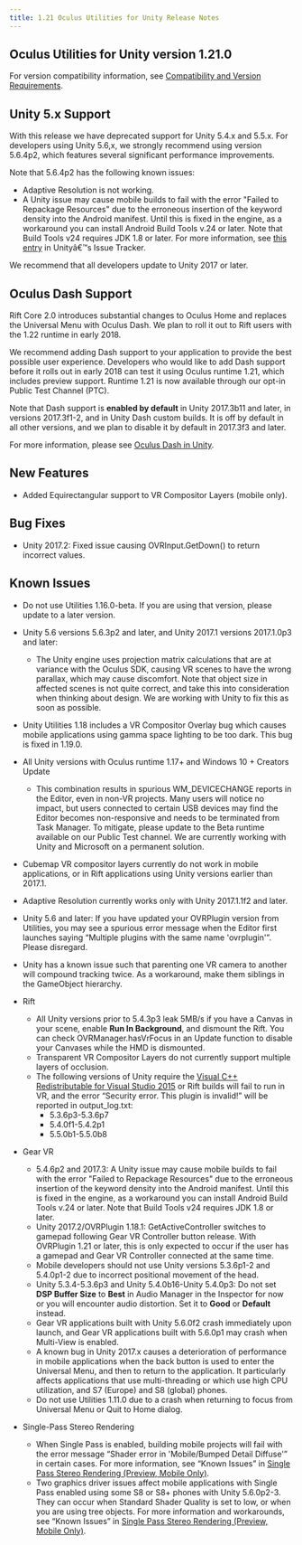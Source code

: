 ```yaml
---
title: 1.21 Oculus Utilities for Unity Release Notes
---
```




## Oculus Utilities for Unity version 1.21.0

For version compatibility information, see [Compatibility and Version Requirements](/documentation/unity/latest/concepts/unity-req/).

## Unity 5.x Support

With this release we have deprecated support for Unity 5.4.x and 5.5.x. For developers using Unity 5.6,x, we strongly recommend using version 5.6.4p2, which features several significant performance improvements.

Note that 5.6.4p2 has the following known issues:

* Adaptive Resolution is not working.
* A Unity issue may cause mobile builds to fail with the error "Failed to Repackage Resources" due to the erroneous insertion of the keyword density into the Android manifest. Until this is fixed in the engine, as a workaround you can install Android Build Tools v.24 or later. Note that Build Tools v24 requires JDK 1.8 or later. For more information, see [this entry](https://issuetracker.unity3d.com/issues/android-build-fails-with-failed-to-repackage-resources-error-when-api-level-23-or-lower-is-used) in Unityâ€™s Issue Tracker.


We recommend that all developers update to Unity 2017 or later.

## Oculus Dash Support

Rift Core 2.0 introduces substantial changes to Oculus Home and replaces the Universal Menu with Oculus Dash. We plan to roll it out to Rift users with the 1.22 runtime in early 2018.

We recommend adding Dash support to your application to provide the best possible user experience. Developers who would like to add Dash support before it rolls out in early 2018 can test it using Oculus runtime 1.21, which includes preview support. Runtime 1.21 is now available through our opt-in Public Test Channel (PTC).

Note that Dash support is **enabled by default** in Unity 2017.3b11 and later, in versions 2017.3f1-2, and in Unity Dash custom builds. It is off by default in all other versions, and we plan to disable it by default in 2017.3f3 and later.

For more information, please see [Oculus Dash in Unity](/documentation/unity/latest/concepts/unity-dash/).

## New Features

* Added Equirectangular support to VR Compositor Layers (mobile only).


## Bug Fixes

* Unity 2017.2: Fixed issue causing OVRInput.GetDown() to return incorrect values. 


## Known Issues

* Do not use Utilities 1.16.0-beta. If you are using that version, please update to a later version.
* Unity 5.6 versions 5.6.3p2 and later, and Unity 2017.1 versions 2017.1.0p3 and later:
	+ The Unity engine uses projection matrix calculations that are at variance with the Oculus SDK, causing VR scenes to have the wrong parallax, which may cause discomfort. Note that object size in affected scenes is not quite correct, and take this into consideration when thinking about design. We are working with Unity to fix this as soon as possible.
	
* Unity Utilities 1.18 includes a VR Compositor Overlay bug which causes mobile applications using gamma space lighting to be too dark. This bug is fixed in 1.19.0.
* All Unity versions with Oculus runtime 1.17+ and Windows 10 + Creators Update
	+  This combination results in spurious WM\_DEVICECHANGE reports in the Editor, even in non-VR projects. Many users will notice no impact, but users connected to certain USB devices may find the Editor becomes non-responsive and needs to be terminated from Task Manager. To mitigate, please update to the Beta runtime available on our Public Test channel. We are currently working with Unity and Microsoft on a permanent solution.
	
* Cubemap VR compositor layers currently do not work in mobile applications, or in Rift applications using Unity versions earlier than 2017.1.
* Adaptive Resolution currently works only with Unity 2017.1.1f2 and later.
* Unity 5.6 and later: If you have updated your OVRPlugin version from Utilities, you may see a spurious error message when the Editor first launches saying “Multiple plugins with the same name 'ovrplugin'”. Please disregard.
* Unity has a known issue such that parenting one VR camera to another will compound tracking twice. As a workaround, make them siblings in the GameObject hierarchy.
* Rift
	+ All Unity versions prior to 5.4.3p3 leak 5MB/s if you have a Canvas in your scene, enable **Run In Background**, and dismount the Rift. You can check OVRManager.hasVrFocus in an Update function to disable your Canvases while the HMD is dismounted.
	+ Transparent VR Compositor Layers do not currently support multiple layers of occlusion.
	+ The following versions of Unity require the [Visual C++ Redistributable for Visual Studio 2015](https://www.microsoft.com/en-us/download/details.aspx?id=48145) or Rift builds will fail to run in VR, and the error “Security error. This plugin is invalid!” will be reported in output\_log.txt:
		- 5.3.6p3-5.3.6p7
		- 5.4.0f1-5.4.2p1
		- 5.5.0b1-5.5.0b8
		
	
* Gear VR
	+ 5.4.6p2 and 2017.3: A Unity issue may cause mobile builds to fail with the error "Failed to Repackage Resources" due to the erroneous insertion of the keyword density into the Android manifest. Until this is fixed in the engine, as a workaround you can install Android Build Tools v.24 or later. Note that Build Tools v24 requires JDK 1.8 or later.
	+ Unity 2017.2/OVRPlugin 1.18.1: GetActiveController switches to gamepad following Gear VR Controller button release. With OVRPlugin 1.21 or later, this is only expected to occur if the user has a gamepad and Gear VR Controller connected at the same time.
	+ Mobile developers should not use Unity versions 5.3.6p1-2 and 5.4.0p1-2 due to incorrect positional movement of the head.
	+ Unity 5.3.4-5.3.6p3 and Unity 5.4.0b16-Unity 5.4.0p3: Do not set **DSP Buffer Size** to **Best** in Audio Manager in the Inspector for now or you will encounter audio distortion. Set it to **Good** or **Default** instead.
	+ Gear VR applications built with Unity 5.6.0f2 crash immediately upon launch, and Gear VR applications built with 5.6.0p1 may crash when Multi-View is enabled.
	+ A known bug in Unity 2017.x causes a deterioration of performance in mobile applications when the back button is used to enter the Universal Menu, and then to return to the application. It particularly affects applications that use multi-threading or which use high CPU utilization, and S7 (Europe) and S8 (global) phones. 
	+ Do not use Utilities 1.11.0 due to a crash when returning to focus from Universal Menu or Quit to Home dialog.
	
* Single-Pass Stereo Rendering
	+ When Single Pass is enabled, building mobile projects will fail with the error message “Shader error in 'Mobile/Bumped Detail Diffuse'” in certain cases. For more information, see “Known Issues” in [Single Pass Stereo Rendering (Preview, Mobile Only)](/documentation/unity/latest/concepts/unity-single-pass/ "Single Pass stereo rendering is a preview rendering feature for Oculus Go and Gear VR available in Unity 5.6. If your application is CPU-bound or draw call bound, we strongly recommend using Single Pass rendering to improve performance.").
	+ Two graphics driver issues affect mobile applications with Single Pass enabled using some S8 or S8+ phones with Unity 5.6.0p2-3. They can occur when Standard Shader Quality is set to low, or when you are using tree objects. For more information and workarounds, see “Known Issues” in [Single Pass Stereo Rendering (Preview, Mobile Only)](/documentation/unity/latest/concepts/unity-single-pass/ "Single Pass stereo rendering is a preview rendering feature for Oculus Go and Gear VR available in Unity 5.6. If your application is CPU-bound or draw call bound, we strongly recommend using Single Pass rendering to improve performance.").
	


